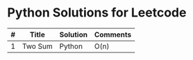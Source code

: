 # Python Solutions for Leetcode

|# |     Title     | Solution | Comments |
|--|---------------|----------|----------|
|1 |    Two Sum    | Python   | O(n)     |
